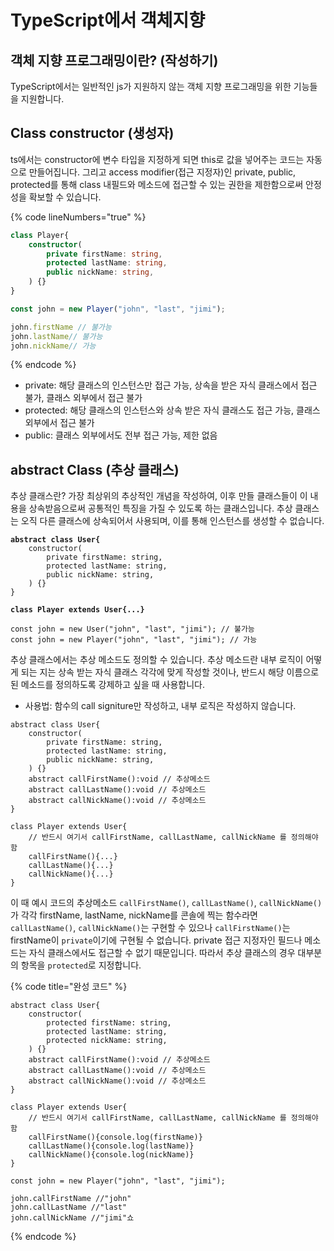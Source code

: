 # TypeScript에서 객체지향

## 객체 지향 프로그래밍이란? (작성하기)

TypeScript에서는 일반적인 js가 지원하지 않는 객체 지향 프로그래밍을 위한 기능들을 지원합니다.

## Class constructor (생성자)

ts에서는 constructor에 변수 타입을 지정하게 되면 this로 값을 넣어주는 코드는 자동으로 만들어집니다. 그리고  access modifier(접근 지정자)인 private, public, protected를 통해 class 내필드와 메소드에 접근할 수 있는 권한을 제한함으로써 안정성을 확보할 수 있습니다.

{% code lineNumbers="true" %}
```typescript
class Player{
    constructor(
        private firstName: string,
        protected lastName: string,
        public nickName: string,
    ) {}
}

const john = new Player("john", "last", "jimi");

john.firstName // 불가능
john.lastName// 불가능
john.nickName// 가능
```
{% endcode %}

* private: 해당 클래스의 인스턴스만 접근 가능, 상속을 받은 자식 클래스에서 접근 불가, 클래스 외부에서 접근 불가
* protected: 해당 클래스의 인스턴스와 상속 받은 자식 클래스도 접근 가능, 클래스 외부에서 접근 불가
* public: 클래스 외부에서도 전부 접근 가능, 제한 없음

## abstract Class (추상 클래스)

추상 클래스란? 가장 최상위의 추상적인 개념을 작성하여, 이후 만들 클래스들이 이 내용을 상속받음으로써 공통적인 특징을 가질 수 있도록 하는 클래스입니다. 추상 클래스는 오직 다른 클래스에 상속되어서 사용되며, 이를 통해 인스턴스를 생성할 수 없습니다.

<pre class="language-typescript" data-line-numbers><code class="lang-typescript"><strong>abstract class User{
</strong>    constructor(
        private firstName: string,
        protected lastName: string,
        public nickName: string,
    ) {}
}

<strong>class Player extends User{...}
</strong>
const john = new User("john", "last", "jimi"); // 불가능
const john = new Player("john", "last", "jimi"); // 가능
</code></pre>

추상 클래스에서는 추상 메소드도 정의할 수 있습니다. 추상 메소드란 내부 로직이 어떻게 되는 지는 상속 받는 자식 클래스 각각에 맞게 작성할 것이나, 반드시 해당 이름으로 된 메소드를 정의하도록 강제하고 싶을 때 사용합니다.

* 사용법: 함수의 call signiture만 작성하고, 내부 로직은 작성하지 않습니다.

```tsx
abstract class User{
    constructor(
        private firstName: string,
        protected lastName: string,
        public nickName: string,
    ) {}
	abstract callFirstName():void // 추상메소드
	abstract callLastName():void // 추상메소드
	abstract callNickName():void // 추상메소드
}

class Player extends User{
	// 반드시 여기서 callFirstName, callLastName, callNickName 를 정의해야 함
	callFirstName(){...}
	callLastName(){...}
	callNickName(){...}
}
```

이 때 예시 코드의 추상메소드 `callFirstName()`, `callLastName()`, `callNickName()` 가 각각 firstName, lastName, nickName를 콘솔에 찍는 함수라면 `callLastName()`, `callNickName()`는 구현할 수 있으나 `callFirstName()`는 firstName이 `private`이기에 구현될 수 없습니다. private 접근 지정자인 필드나 메소드는 자식 클래스에서도 접근할 수 없기 때문입니다. 따라서 추상 클래스의 경우 대부분의 항목을 `protected`로 지정합니다.

{% code title="완성 코드" %}
```tsx
abstract class User{
    constructor(
        protected firstName: string,
        protected lastName: string,
        protected nickName: string,
    ) {}
	abstract callFirstName():void // 추상메소드
	abstract callLastName():void // 추상메소드
	abstract callNickName():void // 추상메소드
}

class Player extends User{
	// 반드시 여기서 callFirstName, callLastName, callNickName 를 정의해야 함
	callFirstName(){console.log(firstName)}
	callLastName(){console.log(lastName)}
	callNickName(){console.log(nickName)}
}

const john = new Player("john", "last", "jimi");

john.callFirstName //"john"
john.callLastName //"last"
john.callNickName //"jimi"쇼
```
{% endcode %}
